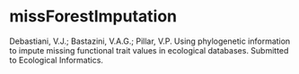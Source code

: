 # missForestImputation

Debastiani, V.J.; Bastazini, V.A.G.; Pillar, V.P. Using phylogenetic information to impute missing functional trait values in ecological databases. Submitted to Ecological Informatics.